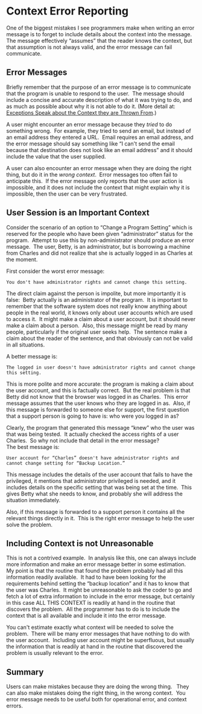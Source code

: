 #  Context Error Reporting

One of the biggest mistakes I see programmers make when writing an error message is to forget to include details about the context into the message.  The message effectively “assumes” that the reader knows the context, but that assumption is not always valid, and the error message can fail communicate.

## Error Messages

Briefly remember that the purpose of an error message is to communicate that the program is unable to respond to the user.  The message should include a concise and accurate description of what it was trying to do, and as much as possible about why it is not able to do it. (More detail at: [Exceptions Speak about the Context they are Thrown From](https://agiletribe.purplehillsbooks.com/2013/02/21/exceptions-speak-about-the-context-they-are-thrown-from/).)  

A user might encounter an error message because they _tried_ to do something wrong.  For example, they tried to send an email, but instead of an email address they entered a URL.  Email requires an email address, and the error message should say something like “I can't send the email because that destination does not look like an email address” and it should include the value that the user supplied.  

A user can also encounter an error message when they are doing the right thing, but do it in the _wrong context_.  Error messages too often fail to anticipate this.  If the error message only reports that the user action is impossible, and it does not include the context that might explain why it is impossible, then the user can be very frustrated.

## User Session is an Important Context

Consider the scenario of an option to “Change a Program Setting” which is reserved for the people who have been given “administrator” status for the program.  Attempt to use this by non-administrator should produce an error message.  The user, Betty, is an administrator, but is borrowing a machine from Charles and did not realize that she is actually logged in as Charles at the moment. 

First consider the worst error message:

```
You don't have administrator rights and cannot change this setting.
```

The direct claim against the person is impolite, but more importantly it is false:  Betty actually is an administrator of the program.  It is important to remember that the software system does not really know anything about people in the real world, it knows only about user accounts which are used to access it.  It might make a claim about a user account, but it should never make a claim about a person.  Also, this message might be read by many people, particularly if the original user seeks help.  The sentence make a claim about the reader of the sentence, and that obviously can not be valid in all situations. 

A better message is:

```
The logged in user doesn't have administrator rights and cannot change this setting.
```

This is more polite and more accurate: the program is making a claim about the user account, and this is factually correct.  But the real problem is that Betty did not know that the browser was logged in as Charles.  This error message assumes that the user knows who they are logged in as.  Also, if this message is forwarded to someone else for support, the first question that a support person is going to have is: who were you logged in as?  

Clearly, the program that generated this message “knew” who the user was that was being tested.  It actually checked the access rights of a user Charles.  So why not include that detail in the error message?  
The best message is:

```
User account for “Charles” doesn't have administrator rights and cannot change setting for “Backup Location.”
```

This message includes the details of the user account that fails to have the privileged, it mentions that administrator privileged is needed, and it includes details on the specific setting that was being set at the time.  This gives Betty what she needs to know, and probably she will address the situation immediately. 

Also, if this message is forwarded to a support person it contains all the relevant things directly in it.  This is the right error message to help the user solve the problem.

## Including Context is not Unreasonable

This is not a contrived example.  In analysis like this, one can always include more information and make an error message better in some estimation.  My point is that the routine that found the problem probably had all this information readily available.  It had to have been looking for the requirements behind setting the “backup location” and it has to know that the user was Charles.  It might be unreasonable to ask the coder to go and fetch a lot of extra information to include in the error message, but certainly in this case ALL THIS CONTEXT is readily at hand in the routine that discovers the problem.  All the programmer has to do is to include the context that is all available and include it into the error message.
 
You can't estimate exactly what context will be needed to solve the problem.  There will be many error messages that have nothing to do with the user account.  Including user account might be superfluous, but usually the information that is readily at hand in the routine that discovered the problem is usually relevant to the error.

## Summary

Users can make mistakes because they are doing the wrong thing.   They can also make mistakes doing the right thing, in the wrong context.  You error message needs to be useful both for operational error, and context errors.